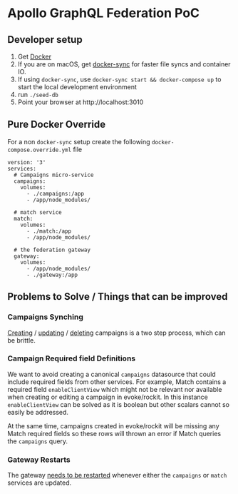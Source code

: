 # Apollo GraphQL Federation PoC

## Developer setup

1. Get [Docker](https://www.docker.com/get-started)
1. If you are on macOS, get [docker-sync](http://docker-sync.io/) for faster file
syncs and container IO. 
1. If using `docker-sync`, use `docker-sync start && docker-compose up` to start the local
development environment
1. run `./seed-db` 
1. Point your browser at http://localhost:3010

## Pure Docker Override

For a non `docker-sync` setup create the following `docker-compose.override.yml` file

```
version: '3'
services:
  # Campaigns micro-service
  campaigns:
    volumes:
      - ./campaigns:/app
      - /app/node_modules/

  # match service
  match:
    volumes:
      - ./match:/app
      - /app/node_modules/

  # the federation gateway
  gateway:
    volumes:
      - /app/node_modules/
      - ./gateway:/app
```

## Problems to Solve / Things that can be improved

### Campaigns Synching

[Creating](./match/src/services/campaigns/createCampaign.js) 
/ [updating](./match/src/services/campaigns/updateCampaign.js) 
/ [deleting](./match/src/services/campaigns/deleteCampaign.js) campaigns is a two step process, 
which can be brittle.

### Campaign Required field Definitions

We want to avoid creating a canonical `campaigns` datasource that could include required fields from
other services. For example, Match contains a required field `enableClientView` which might not be relevant nor available when
creating or editing a campaign in evoke/rockit. In this instance `enableClientView` can be solved as it is boolean
but other scalars cannot so easily be addressed.

At the same time, campaigns created in evoke/rockit will be missing any Match required fields so these rows will
thrown an error if Match queries the `campaigns` query. 

### Gateway Restarts
 
The gateway [needs to be restarted](https://spectrum.chat/apollo/apollo-federation/federated-schemas-changes-require-gateway-redeploy~4a839c03-4549-43df-975d-a6732c255707) 
whenever either the `campaigns` or `match` services are updated. 

